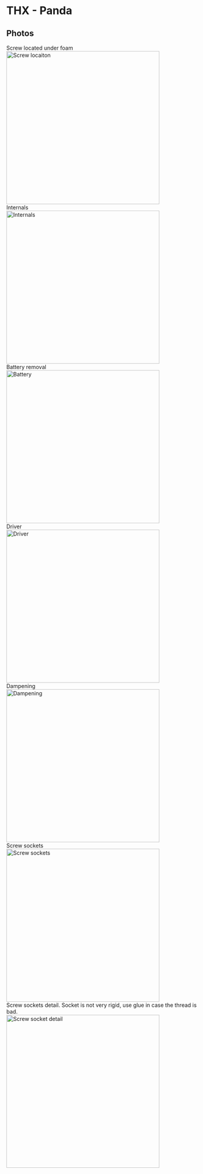 # THX - Panda

## Photos
Screw located under foam  
<img alt="Screw locaiton" src="01_screw_location.jpg" width="400"/>  
Internals  
<img alt="Internals" src="02_internals.jpg" width="400"/>  
Battery removal  
<img alt="Battery" src="03_battery.jpg" width="400"/>  
Driver  
<img alt="Driver" src="04_driver.jpg" width="400"/>  
Dampening  
<img alt="Dampening" src="05_dampening.jpg" width="400"/>  
Screw sockets  
<img alt="Screw sockets" src="06_screw_sockets.jpg" width="400"/>  
Screw sockets detail. Socket is not very rigid, use glue in case the thread is bad.  
<img alt="Screw socket detail" src="07_screw_socket_detail.jpg" width="400"/>  
